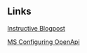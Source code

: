 


## Links

[Instructive Blogpost](https://code-maze.com/swagger-ui-asp-net-core-web-api/)

[MS Configuring OpenApi](https://learn.microsoft.com/en-us/aspnet/core/tutorials/getting-started-with-swashbuckle?view=aspnetcore-6.0&tabs=visual-studio)

